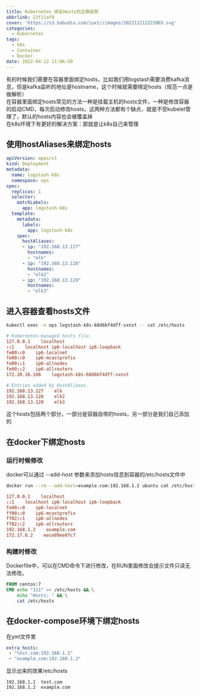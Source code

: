 ```yaml
---
title: Kubernetes 绑定Hosts的正确姿势
abbrlink: 23f11af0
cover: 'https://s3.babudiu.com/iuxt//images/202211212221065.svg'
categories:
  - Kubernetes
tags:
  - k8s
  - Container
  - Docker
date: 2022-04-12 11:06:50
---
```


有的时候我们需要在容器里面绑定hosts，比如我们用logstash需要消费kafka消息，但是kafka监听的地址是hostname，这个时候就需要绑定hosts（规范一点是做解析）  
在容器里面绑定hosts常见的方法一种是挂载主机的hosts文件，一种是修改容器的启动CMD，每次启动修改hosts，这两种方法都有个缺点，就是不受kubelet管理了，默认的hosts内容也会被覆盖掉  
在k8s环境下有更好的解决方案：那就是让k8s自己来管理

## 使用hostAliases来绑定hosts

```yaml
apiVersion: apps/v1
kind: Deployment
metadata:
  name: logstash-k8s
  namespace: ops
spec:
  replicas: 1
  selector:
    matchLabels:
      app: logstash-k8s
  template:
    metadata:
      labels:
        app: logstash-k8s
    spec:
      hostAliases:
      - ip: "192.168.13.127"
        hostnames:
        - "elk"
      - ip: "192.168.13.128"
        hostnames:
        - "elk2"
      - ip: "192.168.13.129"
        hostnames:
        - "elk3"
```

## 进入容器查看hosts文件

```bash
kubectl exec -n ops logstash-k8s-68d6bf4dff-sxnst -- cat /etc/hosts
```

```conf
# Kubernetes-managed hosts file.
127.0.0.1    localhost
::1    localhost ip6-localhost ip6-loopback
fe00::0    ip6-localnet
fe00::0    ip6-mcastprefix
fe00::1    ip6-allnodes
fe00::2    ip6-allrouters
172.20.16.108    logstash-k8s-68d6bf4dff-sxnst

# Entries added by HostAliases.
192.168.13.127    elk
192.168.13.128    elk2
192.168.13.129    elk3
```

这个hosts包括两个部分，一部分是容器自带的hosts，另一部分是我们自己添加的

## 在docker下绑定hosts

### 运行时候修改

docker可以通过 --add-host 参数来添加hosts信息到容器的/etc/hosts文件中

```bash
docker run --rm --add-host=example.com:192.168.1.2 ubuntu cat /etc/hosts
```

```conf
127.0.0.1    localhost
::1    localhost ip6-localhost ip6-loopback
fe00::0    ip6-localnet
ff00::0    ip6-mcastprefix
ff02::1    ip6-allnodes
ff02::2    ip6-allrouters
192.168.1.2    example.com
172.17.0.2    eece89ee8fc7
```

### 构建时修改

Dockerfile中，可以在CMD命令下进行修改，在RUN里面修改会提示文件只读无法修改。

```Dockerfile
FROM centos:7
CMD echo "111" >> /etc/hosts && \
    echo "Hosts: " && \
    cat /etc/hosts
```

## 在docker-compose环境下绑定hosts

在yml文件里

```yml
extra_hosts:
 - "test.com:192.168.1.1"
 - "example.com:192.168.1.2"
```

显示出来的效果/etc/hosts

```text
192.168.1.1  test.com
192.168.1.2  example.com
```
